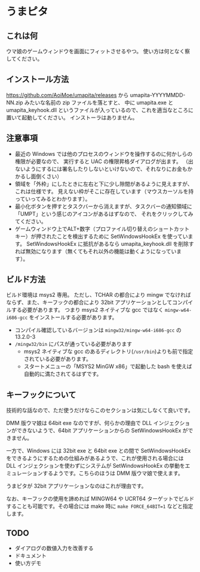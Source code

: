 # うまピタ

## これは何
ウマ娘のゲームウィンドウを画面にフィットさせるやつ。
使い方は何となく察してください。

## インストール方法
https://github.com/AoiMoe/umapita/releases から umapita-YYYYMMDD-NN.zip みたいな名前の zip ファイルを落とすと、
中に umapita.exe と umapita_keyhook.dll というファイルが入っているので、これを適当なところに置いて起動してください。
インストーラはありません。

## 注意事項
- 最近の Windows では他のプロセスのウィンドウを操作するのに何かしらの権限が必要なので、
  実行すると UAC の権限昇格ダイアログが出ます。
  （出ないようにするには署名したりしないといけないので、それなりにお金もかかるし面倒くさい）
- 領域を「外枠」にしたときに左右と下に少し隙間があるように見えますが、これは仕様です。
  見えない枠がそこに存在しています（マウスカーソルを持っていってみるとわかります）。
- 最小化ボタンを押すとタスクバーから消えますが、タスクバーの通知領域に「UMPT」という感じのアイコンがあるはずなので、
  それをクリックしてみてください。
- ゲームウィンドウ上でALT+数字（プロファイル切り替えのショートカットキー）が押されたことを検出するために SetWindowsHookEx を使っています。
  SetWindowsHookEx に抵抗があるなら umapita_keyhook.dll を削除すれば無効になります（無くてもそれ以外の機能は動くようになっています）。

## ビルド方法
ビルド環境は msys2 専用。
ただし、TCHAR の都合により mingw でなければならず、また、キーフックの都合により 32bit アプリケーションとしてコンパイルする必要があります。
つまり msys2 ネイティブな gcc ではなく `mingw-w64-i686-gcc` をインストールする必要があります。
- コンパイル確認しているバージョンは `mingw32/mingw-w64-i686-gcc` の 13.2.0-3
- `/mingw32/bin` にパスが通っている必要があります
  - msys2 ネイティブな gcc のあるディレクトリ(`/usr/bin`)よりも前で指定されている必要があります。
  - スタートメニューの「MSYS2 MinGW x86」で起動した bash を使えば自動的に満たされてるはずです。

## キーフックについて
技術的な話なので、ただ使うだけならこのセクションは気にしなくて良いです。

DMM 版ウマ娘は 64bit exe なのですが、何らかの理由で DLL インジェクションができないようで、64bit アプリケーションからの SetWindowsHookEx ができません。

一方で、Windows には 32bit exe と 64bit exe との間で SetWindowsHookEx をできるようにするための仕組みがあるようで、これが使用される場合には DLL インジェクションを使わずにシステムが SetWindowsHookEx の挙動をエミュレーションするようです。こちらのほうは DMM 版ウマ娘で使えます。

うまピタが 32bit アプリケーションなのはこれが理由です。

なお、キーフックの使用を諦めれば MINGW64 や UCRT64 ターゲットでビルドすることも可能です。その場合には make 時に `make FORCE_64BIT=1` などと指定します。

## TODO
- ダイアログの数値入力を改善する
- ドキュメント
- 使い方デモ
